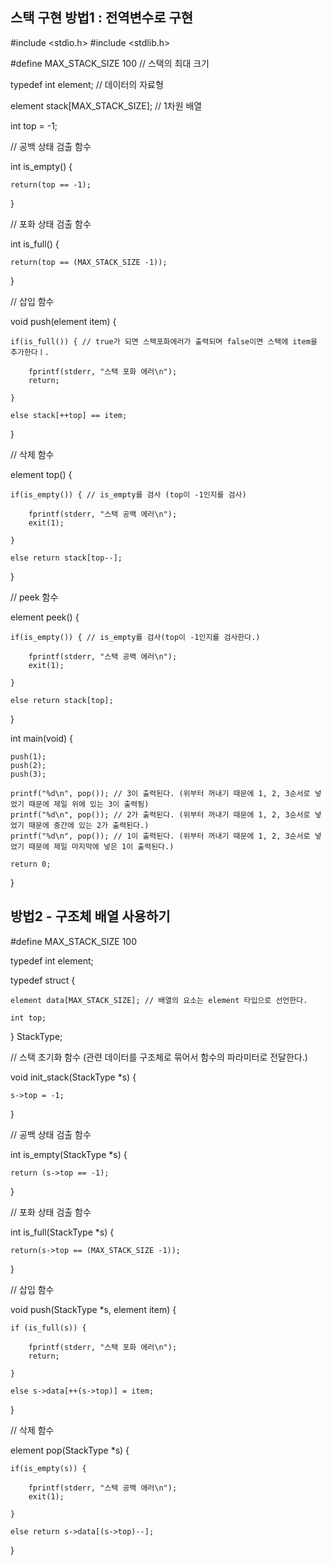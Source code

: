 ## 스택 구현 방법1 : 전역변수로 구현

#include <stdio.h>
#include <stdlib.h>

#define MAX_STACK_SIZE 100 // 스택의 최대 크기

typedef int element; // 데이터의 자료형

element stack[MAX_STACK_SIZE]; // 1차원 배열

int top = -1;

// 공백 상태 검출 함수

int is_empty() {

    return(top == -1);

}

// 포화 상태 검출 함수

int is_full() {

    return(top == (MAX_STACK_SIZE -1));

}

// 삽입 함수

void push(element item) {

    if(is_full()) { // true가 되면 스택포화에러가 출력되며 false이면 스택에 item을 추가한다ㅣ.

        fprintf(stderr, "스택 포화 에러\n");
        return;

    }

    else stack[++top] == item;

}

// 삭제 함수

element top() {

    if(is_empty()) { // is_empty를 검사 (top이 -1인지를 검사)

        fprintf(stderr, "스택 공백 에러\n");
        exit(1);

    }

    else return stack[top--];

}

// peek 함수

element peek() {

    if(is_empty()) { // is_empty를 검사(top이 -1인지를 검사한다.)
    
        fprintf(stderr, "스택 공백 에러\n");
        exit(1);

    }

    else return stack[top];

}

int main(void) {

    push(1);
    push(2);
    push(3);

    printf("%d\n", pop()); // 3이 출력된다. (위부터 꺼내기 때문에 1, 2, 3순서로 넣었기 때문에 제일 위에 있는 3이 출력됨)
    printf("%d\n", pop()); // 2가 출력된다. (위부터 꺼내기 때문에 1, 2, 3순서로 넣었기 때문에 중간에 있는 2가 출력된다.)
    printf("%d\n", pop()); // 1이 출력된다. (위부터 꺼내기 때문에 1, 2, 3순서로 넣었기 때문에 제일 마지막에 넣은 1이 출력된다.)

    return 0;

}


## 방법2 - 구조체 배열 사용하기

#define MAX_STACK_SIZE 100

typedef int element;

typedef struct {

    element data[MAX_STACK_SIZE]; // 배열의 요소는 element 타입으로 선언한다.

    int top;

} StackType;

// 스택 초기화 함수 (관련 데이터를 구조체로 묶어서 함수의 파라미터로 전달한다.)

void init_stack(StackType *s) {

    s->top = -1;

}

// 공백 상태 검출 함수

int is_empty(StackType *s) {

    return (s->top == -1);

}

// 포화 상태 검출 함수

int is_full(StackType *s) {

    return(s->top == (MAX_STACK_SIZE -1));

}

// 삽입 함수

void push(StackType *s, element item) {

    if (is_full(s)) {

        fprintf(stderr, "스택 포화 에러\n");
        return;

    }

    else s->data[++(s->top)] = item;

}

// 삭제 함수

element pop(StackType *s) {

    if(is_empty(s)) {

        fprintf(stderr, "스택 공백 애러\n");
        exit(1);

    }

    else return s->data[(s->top)--];

}